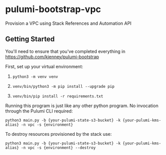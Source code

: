 # pulumi-bootstrap-vpc

Provision a VPC using Stack References and Automation API

## Getting Started

You'll need to ensure that you've completed everything in https://github.com/kjenney/pulumi-bootstrap

First, set up your virtual environment:
1. ```shell
   python3 -m venv venv
   ```
2. ```shell
   venv/bin/python3 -m pip install --upgrade pip
   ```
3. ```shell
   venv/bin/pip install -r requirements.txt
   ```
Running this program is just like any other python program. No invocation through the Pulumi CLI required:

```shell
python3 main.py -b {your-pulumi-state-s3-bucket} -k {your-pulumi-kms-alias} -n vpc -s {environment}
```

To destroy resources provisioned by the stack use:

```shell
python3 main.py -b {your-pulumi-state-s3-bucket} -k {your-pulumi-kms-alias} -n vpc -s {environment} --destroy
```
